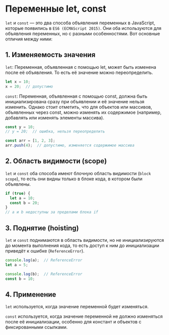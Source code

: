 # Переменные let, const
`let` и `const` — это два способа объявления переменных в JavaScript, которые появились в `ES6 (ECMAScript 2015)`. Они оба используются для объявления переменных, но с разными особенностями. Вот основные отличия между ними:

## 1. Изменяемость значения
`let`: Переменная, объявленная с помощью let, может быть изменена после её объявления. То есть её значение можно переопределить.
```js
let x = 10;
x = 20;  // допустимо
```

`const`: Переменная, объявленная с помощью const, должна быть инициализирована сразу при объявлении и её значение нельзя изменить. Однако стоит отметить, что для объектов или массивов, объявленных через const, можно изменять их содержимое (например, добавлять или изменять элементы массива).
```js
const y = 10;
// y = 20;  // ошибка, нельзя переопределить

const arr = [1, 2, 3];
arr.push(4);  // допустимо, изменяется содержимое массива
```

## 2. Область видимости (scope)
`let` и `const` оба способа имеют блочную область видимости (`block scope`), то есть они видны только в блоке кода, в котором были объявлены.
```js
if (true) {
  let a = 10;
  const b = 20;
}
// a и b недоступны за пределами блока if
```

## 3. Поднятие (hoisting)
`let` и `const` поднимаются в область видимости, но не инициализируются до момента выполнения кода, то есть доступ к ним до инициализации приведёт к ошибке (`ReferenceError`).
```js
console.log(a);  // ReferenceError
let a = 5;

console.log(b);  // ReferenceError
const b = 10;
```

## 4. Применение
`let` используется, когда значение переменной будет изменяться.

`const` используется, когда значение переменной не должно изменяться после её инициализации, особенно для констант и объектов с фиксированными ссылками.
